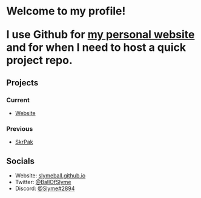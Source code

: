 <h1>Welcome to my profile!</p>
<p>I use Github for <a href="https://slymeball.github.io">my personal website</a> and for when I need to host a quick project repo.</p>

<h2>Projects</h2>
<h3>Current</h3>
<ul>
  <li><a href="https://slymeball.github.io">Website</a></li>
</ul>
<h3>Previous</h3>
<ul>
  <li><a href="https://github.com/Slymeball/SkrPak">SkrPak</a></li>
</ul>

<h2>Socials</h2>
<ul>
  <li>Website: <a href="https://slymeball.github.io">slymeball.github.io</a></li>
  <li>Twitter: <a href="https://twitter.com/BallOfSlyme">@BallOfSlyme</a></li>
  <li>Discord: <a href="https://dsc.bio/Slyme">@Slyme#2894</a></li>
</ul>
